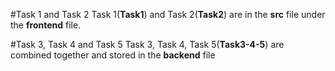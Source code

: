 #Task 1 and Task 2
Task 1(**Task1**) and Task 2(**Task2**) are in the **src** file under the **frontend** file.

#Task 3, Task 4 and Task 5
Task 3, Task 4, Task 5(**Task3-4-5**) are combined together and stored in the **backend** file
